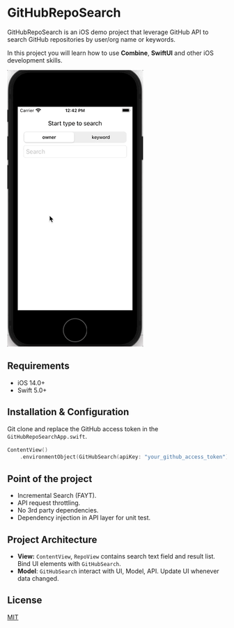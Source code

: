 
# GitHubRepoSearch

GitHubRepoSearch is an iOS demo project that leverage GitHub API to search GitHub repositories by user/org name or keywords.

In this project you will learn how to use **Combine**, **SwiftUI** and other iOS development skills.

![](.assets/demo.gif)

## Requirements
* iOS 14.0+
* Swift 5.0+

## Installation & Configuration
Git clone and replace the GitHub access token in the `GitHubRepoSearchApp.swift`.

```swift
ContentView()
    .environmentObject(GitHubSearch(apiKey: "your_github_access_token"))
```

## Point of the project

* Incremental Search (FAYT).
* API request throttling.
* No 3rd party dependencies.
* Dependency injection in API layer for unit test.

## Project Architecture
* **View:** `ContentView`, `RepoView` contains search text field and result list. Bind UI elements with `GitHubSearch`.
* **Model**: `GitHubSearch` interact with UI, Model, API. Update UI whenever data changed.

## License
[MIT](https://choosealicense.com/licenses/mit/)
